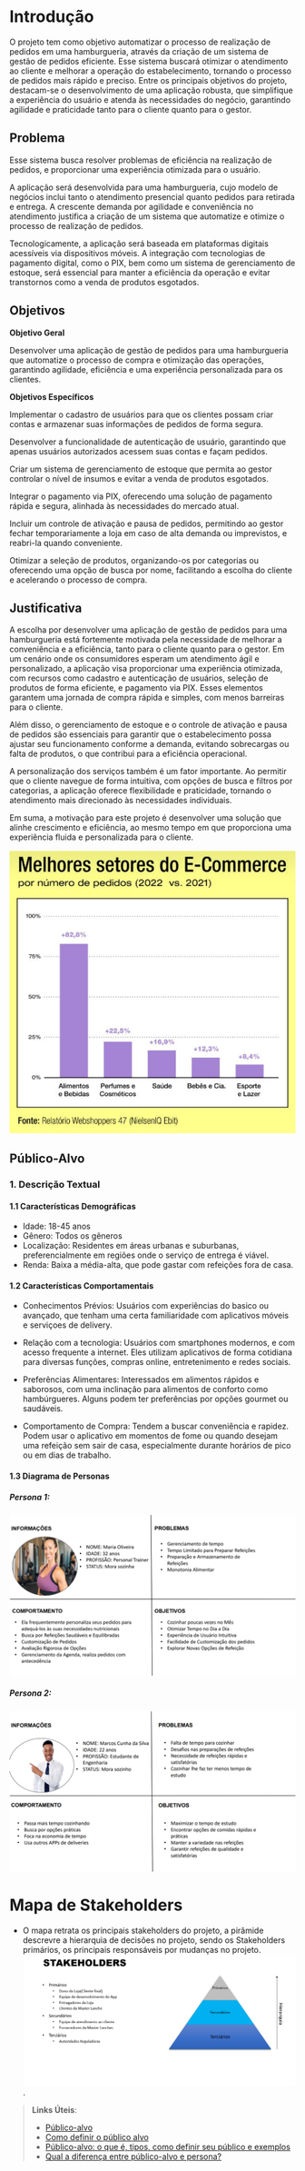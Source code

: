 # Introdução

O projeto tem como objetivo automatizar o processo de realização de pedidos em uma hamburgueria, através da criação de um sistema de gestão de pedidos eficiente. Esse sistema buscará otimizar o atendimento ao cliente e melhorar a operação do estabelecimento, tornando o processo de pedidos mais rápido e preciso. Entre os principais objetivos do projeto, destacam-se o desenvolvimento de uma aplicação robusta, que simplifique a experiência do usuário e atenda às necessidades do negócio, garantindo agilidade e praticidade tanto para o cliente quanto para o gestor.


## Problema
Esse sistema busca resolver problemas de eficiência na realização de pedidos, e proporcionar uma experiência otimizada para o usuário.

A aplicação será desenvolvida para uma hamburgueria, cujo modelo de negócios inclui tanto o atendimento presencial quanto pedidos para retirada e entrega. A crescente demanda por agilidade e conveniência no atendimento justifica a criação de um sistema que automatize e otimize o processo de realização de pedidos.

Tecnologicamente, a aplicação será baseada em plataformas digitais acessíveis via dispositivos móveis. A integração com tecnologias de pagamento digital, como o PIX, bem como um sistema de gerenciamento de estoque, será essencial para manter a eficiência da operação e evitar transtornos como a venda de produtos esgotados.

## Objetivos
**Objetivo Geral**

Desenvolver uma aplicação de gestão de pedidos para uma hamburgueria que automatize o processo de compra e otimização das operações, garantindo agilidade, eficiência e uma experiência personalizada para os clientes.

**Objetivos Específicos**

Implementar o cadastro de usuários para que os clientes possam criar contas e armazenar suas informações de pedidos de forma segura.

Desenvolver a funcionalidade de autenticação de usuário, garantindo que apenas usuários autorizados acessem suas contas e façam pedidos.

Criar um sistema de gerenciamento de estoque que permita ao gestor controlar o nível de insumos e evitar a venda de produtos esgotados.

Integrar o pagamento via PIX, oferecendo uma solução de pagamento rápida e segura, alinhada às necessidades do mercado atual.

Incluir um controle de ativação e pausa de pedidos, permitindo ao gestor fechar temporariamente a loja em caso de alta demanda ou imprevistos, e reabri-la quando conveniente.

Otimizar a seleção de produtos, organizando-os por categorias ou oferecendo uma opção de busca por nome, facilitando a escolha do cliente e acelerando o processo de compra.
 
## Justificativa

A escolha por desenvolver uma aplicação de gestão de pedidos para uma hamburgueria está fortemente motivada pela necessidade de melhorar a conveniência e a eficiência, tanto para o cliente quanto para o gestor. Em um cenário onde os consumidores esperam um atendimento ágil e personalizado, a aplicação visa proporcionar uma experiência otimizada, com recursos como cadastro e autenticação de usuários, seleção de produtos de forma eficiente, e pagamento via PIX. Esses elementos garantem uma jornada de compra rápida e simples, com menos barreiras para o cliente.

Além disso, o gerenciamento de estoque e o controle de ativação e pausa de pedidos são essenciais para garantir que o estabelecimento possa ajustar seu funcionamento conforme a demanda, evitando sobrecargas ou falta de produtos, o que contribui para a eficiência operacional.

A personalização dos serviços também é um fator importante. Ao permitir que o cliente navegue de forma intuitiva, com opções de busca e filtros por categorias, a aplicação oferece flexibilidade e praticidade, tornando o atendimento mais direcionado às necessidades individuais.

Em suma, a motivação para este projeto é desenvolver uma solução que alinhe crescimento e eficiência, ao mesmo tempo em que proporciona uma experiência fluida e personalizada para o cliente.

![Estatica de comércios com apps](img/estatistica.png)

## Público-Alvo

### 1. Descrição Textual
#### 1.1 Características Demográficas
* Idade: 18-45 anos 
* Gênero: Todos os gêneros 
* Localização: Residentes em áreas urbanas e suburbanas, preferencialmente em regiões onde o serviço de entrega é viável.
* Renda: Baixa a média-alta, que pode gastar com refeições fora de casa. 

#### 1.2 Características Comportamentais
* Conhecimentos Prévios: Usuários com experiências do basico ou avançado, que tenham uma certa familiaridade com aplicativos móveis e serviçoes de delivery.

* Relação com a tecnologia: Usuários com smartphones modernos, e com acesso frequente a internet. Eles utilizam aplicativos de forma cotidiana para diversas funções, compras online, entretenimento e redes sociais.

* Preferências Alimentares: Interessados em alimentos rápidos e saborosos, com uma inclinação para alimentos de conforto como hambúrgueres. Alguns podem ter preferências por opções gourmet ou saudáveis.

* Comportamento de Compra: Tendem a buscar conveniência e rapidez. Podem usar o aplicativo em momentos de fome ou quando desejam uma refeição sem sair de casa, especialmente durante horários de pico ou em dias de trabalho.

#### 1.3 Diagrama de Personas
##### Persona 1:
![Maria Oliveira](img/Persona1.png)

##### Persona 2:
![Marcos Cunha](img/Persona2.png)

# Mapa de Stakeholders
* O mapa retrata os principais stakeholders do projeto, a pirâmide descrevre a hierarquia de decisões no projeto, sendo os Stakeholders primários, os principais responsáveis por mudanças no projeto.
![Mapa de Stakeholders](img/mapadeStakeholders.png).

> **Links Úteis**:
> - [Público-alvo](https://blog.hotmart.com/pt-br/publico-alvo/)
> - [Como definir o público alvo](https://exame.com/pme/5-dicas-essenciais-para-definir-o-publico-alvo-do-seu-negocio/)
> - [Público-alvo: o que é, tipos, como definir seu público e exemplos](https://klickpages.com.br/blog/publico-alvo-o-que-e/)
> - [Qual a diferença entre público-alvo e persona?](https://rockcontent.com/blog/diferenca-publico-alvo-e-persona/)
